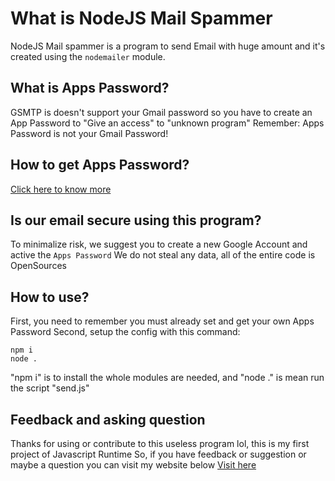 # What is NodeJS Mail Spammer

NodeJS Mail spammer is a program to send Email with huge amount and it's created using the `nodemailer` module.

## What is Apps Password?

GSMTP is doesn't support your Gmail password so you have to create an App Password to "Give an access" to "unknown program"
Remember: Apps Password is not your Gmail Password!

## How to get Apps Password?

[Click here to know more](https://support.google.com/accounts/answer/185833?hl=en)

## Is our email secure using this program?

To minimalize risk, we suggest you to create a new Google Account and active the `Apps Password`
We do not steal any data, all of the entire code is OpenSources

## How to use?

First, you need to remember you must already set and get your own Apps Password
Second, setup the config with this command:

```
npm i
node .
```

"npm i" is to install the whole modules are needed, and "node ." is mean run the script "send.js"

## Feedback and asking question

Thanks for using or contribute to this useless program lol, this is my first project of Javascript Runtime
So, if you have feedback or suggestion or maybe a question you can visit my website below
[Visit here]("https://skyuniverse.tech")
